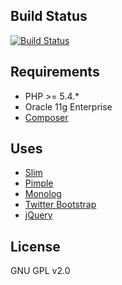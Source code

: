 ## Build Status
[![Build Status](https://magnum.travis-ci.com/maman/sar.svg?token=tS5hnxRJT8zLdS5t58t1)](https://magnum.travis-ci.com/maman/sar)

## Requirements
* PHP >= 5.4.*
* Oracle 11g Enterprise
* [Composer](https://getcomposer.org)

## Uses
* [Slim](http://www.slimframework.com)
* [Pimple](http://pimple.sensiolabs.org)
* [Monolog](https://github.com/Seldaek/monolog)
* [Twitter Bootstrap](http://getbootstrap.com)
* [jQuery](http://jquery.com)

## License
GNU GPL v2.0
